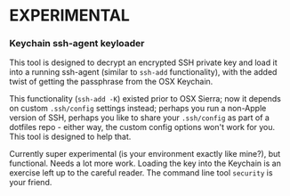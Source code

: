# EXPERIMENTAL

### Keychain ssh-agent keyloader

This tool is designed to decrypt an encrypted SSH private key and load it into a running ssh-agent (similar to `ssh-add` functionality), with the added twist of getting the passphrase from the OSX Keychain.

This functionality (`ssh-add -K`) existed prior to OSX Sierra; now it depends on custom `.ssh/config` settings instead; perhaps you run a non-Apple version of SSH, perhaps you like to share your `.ssh/config` as part of a dotfiles repo - either way, the custom config options won't work for you. This tool is designed to help that.

Currently super experimental (is your environment exactly like mine?), but functional. Needs a lot more work. Loading the key into the Keychain is an exercise left up to the careful reader. The command line tool `security` is your friend.